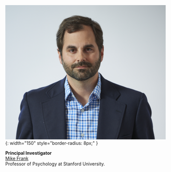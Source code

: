 ![Mike Frank](/assets/img/mike.jpg){: width="150" style="border-radius: 8px;" }

**Principal Investigator**  
[Mike Frank](http://www.stanford.edu/~mcfrank)  
Professor of Psychology at Stanford University.
